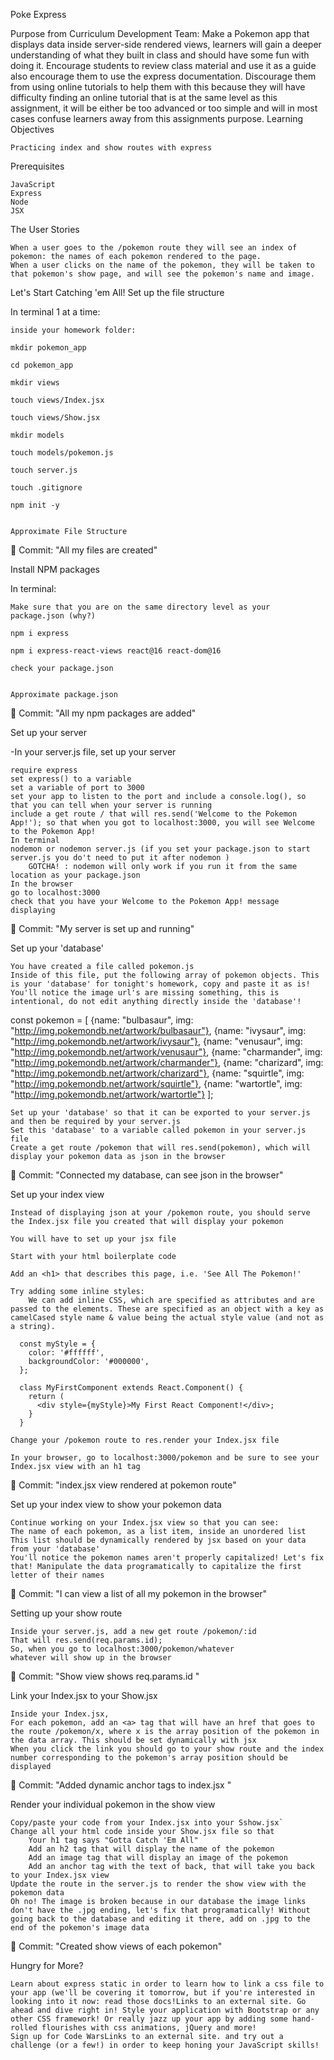 Poke Express

Purpose from Curriculum Development Team: Make a Pokemon app that displays data inside server-side rendered views, learners will gain a deeper understanding of what they built in class and should have some fun with doing it. Encourage students to review class material and use it as a guide also encourage them to use the express documentation. Discourage them from using online tutorials to help them with this because they will have difficulty finding an online tutorial that is at the same level as this assignment, it will be either be too advanced or too simple and will in most cases confuse learners away from this assignments purpose. 
Learning Objectives

    Practicing index and show routes with express

Prerequisites

    JavaScript
    Express
    Node
    JSX

The User Stories

    When a user goes to the /pokemon route they will see an index of pokemon: the names of each pokemon rendered to the page.
    When a user clicks on the name of the pokemon, they will be taken to that pokemon's show page, and will see the pokemon's name and image.

Let's Start Catching 'em All!
Set up the file structure

In terminal 1 at a time:

    inside your homework folder:

    mkdir pokemon_app

    cd pokemon_app

    mkdir views

    touch views/Index.jsx

    touch views/Show.jsx

    mkdir models

    touch models/pokemon.js

    touch server.js

    touch .gitignore

    npm init -y

     
    Approximate File Structure

 

 
🔴 Commit:
"All my files are created"

 
Install NPM packages

In terminal:

    Make sure that you are on the same directory level as your package.json (why?)

    npm i express

    npm i express-react-views react@16 react-dom@16

    check your package.json

     
    Approximate package.json

 

 
🔴 Commit:
"All my npm packages are added"

 
Set up your server

-In your server.js file, set up your server

    require express
    set express() to a variable
    set a variable of port to 3000
    set your app to listen to the port and include a console.log(), so that you can tell when your server is running
    include a get route / that will res.send('Welcome to the Pokemon App!'); so that when you got to localhost:3000, you will see Welcome to the Pokemon App!
    In terminal
    nodemon or nodemon server.js (if you set your package.json to start server.js you do't need to put it after nodemon )
        GOTCHA! : nodemon will only work if you run it from the same location as your package.json
    In the browser
    go to localhost:3000
    check that you have your Welcome to the Pokemon App! message displaying

 
🔴 Commit:
"My server is set up and running"

 
Set up your 'database'

    You have created a file called pokemon.js
    Inside of this file, put the following array of pokemon objects. This is your 'database' for tonight's homework, copy and paste it as is! You'll notice the image url's are missing something, this is intentional, do not edit anything directly inside the 'database'!

const pokemon = [
            {name: "bulbasaur", img: "http://img.pokemondb.net/artwork/bulbasaur"},
            {name: "ivysaur", img: "http://img.pokemondb.net/artwork/ivysaur"},
            {name: "venusaur", img: "http://img.pokemondb.net/artwork/venusaur"},
            {name: "charmander", img: "http://img.pokemondb.net/artwork/charmander"},
            {name: "charizard", img: "http://img.pokemondb.net/artwork/charizard"},
            {name: "squirtle", img: "http://img.pokemondb.net/artwork/squirtle"},
            {name: "wartortle", img: "http://img.pokemondb.net/artwork/wartortle"}
         ];

    Set up your 'database' so that it can be exported to your server.js and then be required by your server.js
    Set this 'database' to a variable called pokemon in your server.js file
    Create a get route /pokemon that will res.send(pokemon), which will display your pokemon data as json in the browser

 
🔴 Commit:
"Connected my database, can see json in the browser"

 
Set up your index view

    Instead of displaying json at your /pokemon route, you should serve the Index.jsx file you created that will display your pokemon

    You will have to set up your jsx file

    Start with your html boilerplate code

    Add an <h1> that describes this page, i.e. 'See All The Pokemon!'

    Try adding some inline styles:
        We can add inline CSS, which are specified as attributes and are passed to the elements. These are specified as an object with a key as camelCased style name & value being the actual style value (and not as a string).

      const myStyle = {
        color: '#ffffff',
        backgroundColor: '#000000',
      };

      class MyFirstComponent extends React.Component() {
        return (
          <div style={myStyle}>My First React Component!</div>;
        }
      }

    Change your /pokemon route to res.render your Index.jsx file

    In your browser, go to localhost:3000/pokemon and be sure to see your Index.jsx view with an h1 tag

 
🔴 Commit:
"index.jsx view rendered at pokemon route"

 
Set up your index view to show your pokemon data

    Continue working on your Index.jsx view so that you can see:
    The name of each pokemon, as a list item, inside an unordered list
    This list should be dynamically rendered by jsx based on your data from your 'database'
    You'll notice the pokemon names aren't properly capitalized! Let's fix that! Manipulate the data programatically to capitalize the first letter of their names

 
🔴 Commit:
"I can view a list of all my pokemon in the browser"

 
Setting up your show route

    Inside your server.js, add a new get route /pokemon/:id
    That will res.send(req.params.id);
    So, when you go to localhost:3000/pokemon/whatever
    whatever will show up in the browser

 
🔴 Commit:
"Show view shows req.params.id "

 
Link your Index.jsx to your Show.jsx

    Inside your Index.jsx,
    For each pokemon, add an <a> tag that will have an href that goes to the route /pokemon/x, where x is the array position of the pokemon in the data array. This should be set dynamically with jsx
    When you click the link you should go to your show route and the index number corresponding to the pokemon's array position should be displayed

 
🔴 Commit:
"Added dynamic anchor tags to index.jsx "

 
Render your individual pokemon in the show view

    Copy/paste your code from your Index.jsx into your Sshow.jsx`
    Change all your html code inside your Show.jsx file so that
        Your h1 tag says "Gotta Catch 'Em All"
        Add an h2 tag that will display the name of the pokemon
        Add an image tag that will display an image of the pokemon
        Add an anchor tag with the text of back, that will take you back to your Index.jsx view
    Update the route in the server.js to render the show view with the pokemon data
    Oh no! The image is broken because in our database the image links don't have the .jpg ending, let's fix that programatically! Without going back to the database and editing it there, add on .jpg to the end of the pokemon's image data

 
🔴 Commit:
"Created show views of each pokemon"

 
Hungry for More?

    Learn about express static in order to learn how to link a css file to your app (we'll be covering it tomorrow, but if you're interested in looking into it now: read those docs!Links to an external site. Go ahead and dive right in! Style your application with Bootstrap or any other CSS framework! Or really jazz up your app by adding some hand-rolled flourishes with css animations, jQuery and more!
    Sign up for Code WarsLinks to an external site. and try out a challenge (or a few!) in order to keep honing your JavaScript skills!

